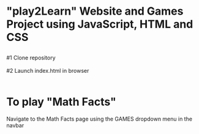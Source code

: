 # <p> "play2Learn" Website and Games Project using JavaScript, HTML and CSS </p>

#1
Clone repository
<br><br>
#2
Launch index.html in browser
<br><br>
# To play "Math Facts"
Navigate to the Math Facts page using the GAMES dropdown menu in the navbar
